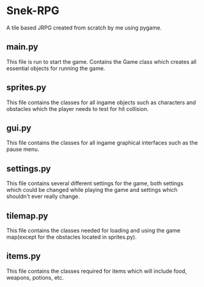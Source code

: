 # Snek-RPG
A tile based JRPG created from scratch by me using pygame.

## main.py

This file is run to start the game. Contains the Game class which creates all essential objects for running the game.

## sprites.py

This file contains the classes for all ingame objects such as characters and obstacles which the player needs to test for hit collision.

## gui.py

This file contains the classes for all ingame graphical interfaces such as the pause menu.

## settings.py

This file contains several different settings for the game, both settings which could be changed while playing the game and settings which shouldn't ever really change.

## tilemap.py

This file contains the classes needed for loading and using the game map(except for the obstacles located in sprites.py).

## items.py

This file contains the classes required for items which will include food, weapons, potions, etc.